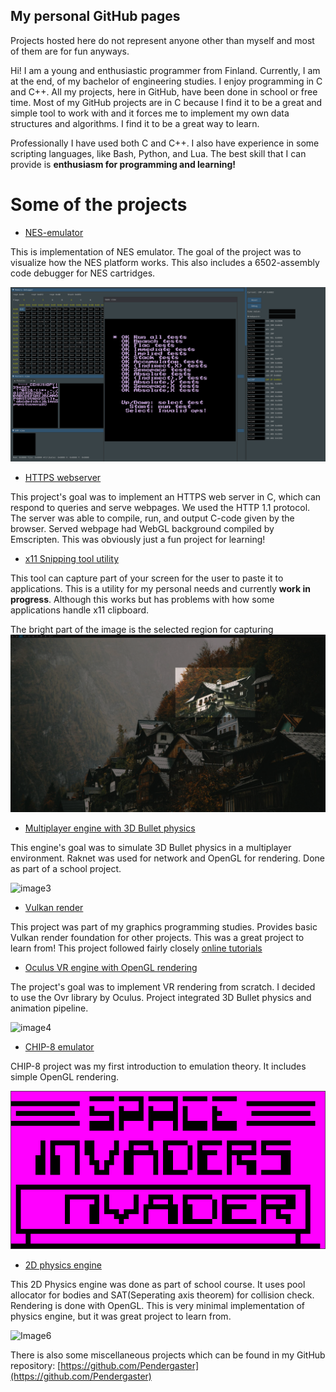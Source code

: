 ## My personal GitHub pages

Projects hosted here do not represent anyone other than myself and most of them are for fun anyways. 

Hi! I am a young and enthusiastic programmer from Finland. Currently, I am at the end, of my bachelor of engineering studies. 
I enjoy programming in C and C++. All my projects, here in GitHub, have been done in school or free time. 
Most of my GitHub projects are in C because I find it to be a great and simple tool to work with and it forces me to implement my own data structures and algorithms.
I find it to be a great way to learn.

Professionally I have used both C and C++. I also have experience in some scripting languages, like Bash, Python, and Lua.
The best skill that I can provide is **enthusiasm for programming and learning!**

# Some of the projects

- [NES-emulator](https://github.com/Pendergaster/nes-emu)

This is implementation of NES emulator. The goal of the project was to visualize how the NES platform works. This also includes a 6502-assembly code debugger for NES cartridges.

![image1](https://github.com/Pendergaster/nes-emu/raw/master/nesemudemo.png)

- [HTTPS webserver](https://github.com/Pendergaster/CWebDevAdventure)

This project's goal was to implement an HTTPS web server in C, which can respond to queries and serve webpages. We used the HTTP 1.1 protocol. The server was able to compile, run, and output C-code given by the browser. Served webpage had WebGL background compiled by Emscripten. This was obviously just a fun project for learning!

- [x11 Snipping tool utility](https://github.com/Pendergaster/snippy)

This tool can capture part of your screen for the user to paste it to applications. This is a utility for my personal needs and currently **work in progress**. Although this works but has problems with how some applications handle x11 clipboard.

The bright part of the image is the selected region for capturing
![image2](https://github.com/Pendergaster/snippy/raw/master/snippy_ex.png)

- [Multiplayer engine with 3D Bullet physics](https://github.com/Pendergaster/MultiplayerMotor)

This engine's goal was to simulate 3D Bullet physics in a multiplayer environment. Raknet was used for network and OpenGL for rendering. Done as part of a school project.

![image3](https://github.com/Pendergaster/MultiplayerMotor/raw/master/demo.gif)

- [Vulkan render](https://github.com/Pendergaster/Basic-vulkan)

This project was part of my graphics programming studies. Provides basic Vulkan render foundation for other projects. This was a great project to learn from! This project followed fairly closely [online tutorials](https://vulkan-tutorial.com/)

- [Oculus VR engine with OpenGL rendering](https://github.com/Pendergaster/VRstuff)

The project's goal was to implement VR rendering from scratch. I decided to use the Ovr library by Oculus. Project integrated 3D Bullet physics and animation pipeline.

![image4](https://github.com/Pendergaster/VRstuff/raw/master/demo.gif)

- [CHIP-8 emulator](https://github.com/Pendergaster/chip8-emu)

CHIP-8 project was my first introduction to emulation theory. It includes simple OpenGL rendering.

![Image5](https://github.com/Pendergaster/chip8-emu/raw/master/chipinvaders.png)

- [2D physics engine](https://github.com/Pendergaster/2dPhysics)

This 2D Physics engine was done as part of school course. It uses pool allocator for bodies and SAT(Seperating axis theorem) for collision check.
Rendering is done with OpenGL. This is very minimal implementation of physics engine, but it was great project to learn from.

![Image6](https://github.com/Pendergaster/2dPhysics/raw/master/laatikkoVid.gif)


There is also some miscellaneous projects which can be found in my GitHub repository: [https://github.com/Pendergaster](https://github.com/Pendergaster)
